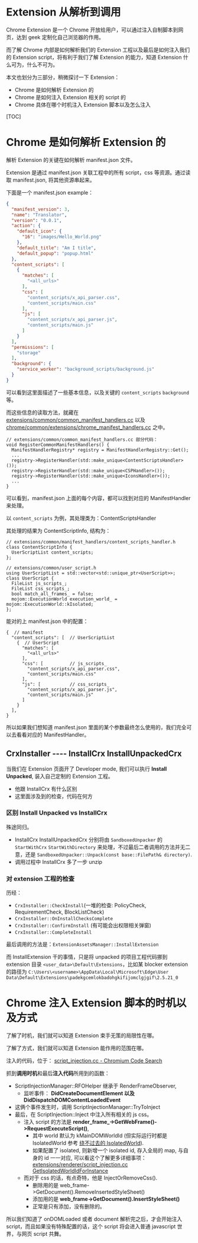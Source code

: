 # Extension 从解析到调用

Chrome Extension 是一个 Chrome 开放给用户，可以通过注入自制脚本到网页，达到 geek 定制化自己浏览器的作用。

而了解 Chrome 内部是如何解析我们的 Extension 工程以及最后是如何注入我们的 Extension script，将有利于我们了解 Extension 的能力，知道 Extension 什么可为，什么不可为。

本文也划分为三部分，稍微探讨一下 Extension：

* Chrome 是如何解析 Extension 的
* Chrome 是如何注入 Extension 相关的 script 的
* Chrome 具体在哪个时机注入 Extension 脚本以及怎么注入

[TOC]

# Chrome 是如何解析 Extension 的

解析 Extension 的关键在如何解析 manifest.json 文件。

Extension 是通过 manifest.json 关联工程中的所有 script，css 等资源。通过读取 manifest.json, 将其他资源串起来。

下面是一个 manifest.json example：

```json
{
  "manifest_version": 3,
  "name": "Translator",
  "version": "0.0.1",
  "action": {
    "default_icon": {
      "16": "images/Hello_World.png"
    },
    "default_title": "Am I title",
    "default_popup": "popup.html"
  },
  "content_scripts": [
    {
      "matches": [
        "<all_urls>"
      ],
      "css": [
        "content_scripts/x_api_parser.css",
        "content_scripts/main.css"
      ],
      "js": [
        "content_scripts/x_api_parser.js",
        "content_scripts/main.js"
      ]
    }
  ],
  "permissions": [
    "storage"
  ],
  "background": {
    "service_worker": "background_scripts/background.js"
  }
}
```

可以看到这里面描述了一些基本信息，以及关键的 `content_scripts` `background` 等。

而这些信息的读取方法，就藏在 [extensions/common/common_manifest_handlers.cc](https://source.chromium.org/chromium/chromium/src/+/main:extensions/common/common_manifest_handlers.cc) 以及 [chrome/common/extensions/chrome_manifest_handlers.cc](https://source.chromium.org/chromium/chromium/src/+/main:chrome/common/extensions/chrome_manifest_handlers.cc;l=47;drc=d36aa0494c1d0d5238eb4fd0e3c7db748d95fcbc) 之中。

```
// extensions/common/common_manifest_handlers.cc 部分代码：
void RegisterCommonManifestHandlers() {
  ManifestHandlerRegistry* registry = ManifestHandlerRegistry::Get();
  ...
  registry->RegisterHandler(std::make_unique<ContentScriptsHandler>());
  registry->RegisterHandler(std::make_unique<CSPHandler>());
  registry->RegisterHandler(std::make_unique<IconsHandler>());
  ...
}
```

可以看到，manifest.json 上面的每个内容，都可以找到对应的 ManifestHandler 来处理。

以 `content_scripts` 为例，其处理类为：ContentScriptsHandler

其处理的结果为 ContentScriptInfo, 结构为：

```
// extensions/common/manifest_handlers/content_scripts_handler.h
class ContentScriptInfo {
  UserScriptList content_scripts;
};

// extensions/common/user_script.h
using UserScriptList = std::vector<std::unique_ptr<UserScript>>;
class UserScript {
  FileList js_scripts_;
  FileList css_scripts_;
  bool match_all_frames_ = false;
  mojom::ExecutionWorld execution_world_ = mojom::ExecutionWorld::kIsolated;
};
```

能对的上 manifest.json 中的配置：

```
{  // manifest
  "content_scripts": [  // UserScriptList
    {  // UserScript
      "matches": [
        "<all_urls>"
      ],
      "css": [          // js_scripts_
        "content_scripts/x_api_parser.css",
        "content_scripts/main.css"
      ],
      "js": [           // css_scripts_
        "content_scripts/x_api_parser.js",
        "content_scripts/main.js"
      ]
    }
  ], 
}
```

所以如果我们想知道 manifest.json 里面的某个参数最终怎么使用的，我们完全可以去看看对应的 ManifestHandler。



## CrxInstaller    ----  InstallCrx   InstallUnpackedCrx

当我们在 Extension 页面开了 Developer mode, 我们可以执行 **Install Unpacked**, 装入自己定制的 Extension 工程。

* 他跟 InstallCrx 有什么区别
* 这里面涉及到的检查，代码在何方

### 区别  Install Unpacked  vs  InstallCrx

殊途同归。

* InstallCrx InstallUnpackedCrx 分别将由  `SandboxedUnpacker` 的 `StartWithCrx` `StartWithDirectory` 来处理，不过最后二者调用的方法并无二意，还是 `SandboxedUnpacker::Unpack(const base::FilePath& directory)`.
* 调用过程中 InstallCrx 多了一步 unzip

### 对 extension 工程的检查

历经：

* `CrxInstaller::CheckInstall`(一堆的检查: PolicyCheck, RequirementCheck, BlockListCheck)
* `CrxInstaller::OnInstallChecksComplete`
* `CrxInstaller::ConfirmInstall` (有可能会出权限相关弹窗)
* `CrxInstaller::CompleteInstall`

最后调用的方法是：`ExtensionAssetsManager::InstallExtension`

而 InstallExtension 干的事情，只是将 unpacked 的项目工程代码挪到 extension 目录 `<user_data>\Default\Extensions`，比如某 blocker  extension 的路径为 `C:\Users\<username>\AppData\Local\Microsoft\Edge\User Data\Default\Extensions\padekgcemlokbadohgkifijomclgjgif\2.5.21_0`



# Chrome 注入 Extension 脚本的时机以及方式

了解了时机，我们就可以知道 Extension 束手无策的局限性在哪。

了解了方式，我们就可以知道 Extension 能作用的范围在哪。

注入的代码，位于： [script_injection.cc - Chromium Code Search](https://source.chromium.org/chromium/chromium/src/+/main:extensions/renderer/script_injection.cc;l=171;drc=2a2e871f4736827706d296c374120a23dfa8248f;bpv=1;bpt=1)

抓到**调用时机**和最后**注入代码**所用到的函数：

- ScriptInjectionManager::RFOHelper 继承于 RenderFrameObserver,
  - 监听事件： **DidCreateDocumentElement 以及 DidDispatchDOMContentLoadedEvent**
- 这俩个事件发生时，调用 ScriptInjectionManager::TryToInject
- 最后，在 ScriptInjection::Inject 中注入所有相关的 js css。
  - 注入 script 的方法是 **render_frame_->GetWebFrame()->RequestExecuteScript()**,
    - 其中 world 默认为 kMainDOMWorldId (但实际运行时都是 IsolatedWorld 参考 [绕不过去的 IsolatedWorld](./IsolatedWorld.md)).
    - 如果配置了 isolated, 则新增一个 isolated id, 存入全局的 map, 与自身的 id 一一对应, 可以看这个了解更多详细事项： [extensions/renderer/script_injection.cc GetIsolatedWorldIdForInstance](https://source.chromium.org/chromium/chromium/src/+/main:extensions/renderer/script_injection.cc;drc=d36aa0494c1d0d5238eb4fd0e3c7db748d95fcbc;bpv=1;bpt=1;l=60?gsn=GetIsolatedWorldIdForInstance&gs=kythe%3A%2F%2Fchromium.googlesource.com%2Fchromium%2Fsrc%3Flang%3Dc%2B%2B%3Fpath%3Dextensions%2Frenderer%2Fscript_injection.cc%23OjCl3jY3PUkHAjrP7eOXGeuWClaf64Zu5nXtCg6ejOI)
  - 而对于 css 的话，有点奇特，他是 InjectOrRemoveCss().
    - 删除用的是 web_frame->GetDocument().RemoveInsertedStyleSheet()
    - 添加用的是 **web_frame->GetDocument().InsertStyleSheet()**
    - 正常是只有添加，没有删除的。

所以我们知道了 onDOMLoaded 或者 document 解析完之后，才会开始注入 script，而且如果没有特殊配置的话，这个 script 将会进入普通 javascript 世界，与网页 script 共舞。

